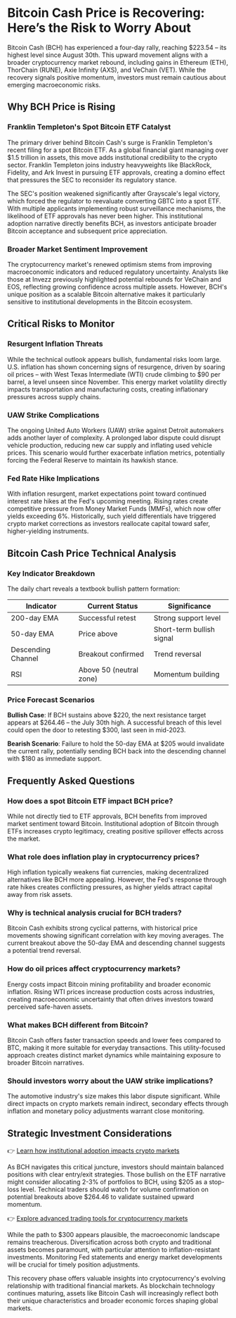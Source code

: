 # Bitcoin Cash Price is Recovering: Here’s the Risk to Worry About

Bitcoin Cash (BCH) has experienced a four-day rally, reaching $223.54 – its highest level since August 30th. This upward movement aligns with a broader cryptocurrency market rebound, including gains in Ethereum (ETH), ThorChain (RUNE), Axie Infinity (AXS), and VeChain (VET). While the recovery signals positive momentum, investors must remain cautious about emerging macroeconomic risks.

## Why BCH Price is Rising

### Franklin Templeton's Spot Bitcoin ETF Catalyst
The primary driver behind Bitcoin Cash's surge is Franklin Templeton's recent filing for a spot Bitcoin ETF. As a global financial giant managing over $1.5 trillion in assets, this move adds institutional credibility to the crypto sector. Franklin Templeton joins industry heavyweights like BlackRock, Fidelity, and Ark Invest in pursuing ETF approvals, creating a domino effect that pressures the SEC to reconsider its regulatory stance.

The SEC's position weakened significantly after Grayscale's legal victory, which forced the regulator to reevaluate converting GBTC into a spot ETF. With multiple applicants implementing robust surveillance mechanisms, the likelihood of ETF approvals has never been higher. This institutional adoption narrative directly benefits BCH, as investors anticipate broader Bitcoin acceptance and subsequent price appreciation.

### Broader Market Sentiment Improvement
The cryptocurrency market's renewed optimism stems from improving macroeconomic indicators and reduced regulatory uncertainty. Analysts like those at Invezz previously highlighted potential rebounds for VeChain and EOS, reflecting growing confidence across multiple assets. However, BCH's unique position as a scalable Bitcoin alternative makes it particularly sensitive to institutional developments in the Bitcoin ecosystem.

## Critical Risks to Monitor

### Resurgent Inflation Threats
While the technical outlook appears bullish, fundamental risks loom large. U.S. inflation has shown concerning signs of resurgence, driven by soaring oil prices – with West Texas Intermediate (WTI) crude climbing to $90 per barrel, a level unseen since November. This energy market volatility directly impacts transportation and manufacturing costs, creating inflationary pressures across supply chains.

### UAW Strike Complications
The ongoing United Auto Workers (UAW) strike against Detroit automakers adds another layer of complexity. A prolonged labor dispute could disrupt vehicle production, reducing new car supply and inflating used vehicle prices. This scenario would further exacerbate inflation metrics, potentially forcing the Federal Reserve to maintain its hawkish stance.

### Fed Rate Hike Implications
With inflation resurgent, market expectations point toward continued interest rate hikes at the Fed's upcoming meeting. Rising rates create competitive pressure from Money Market Funds (MMFs), which now offer yields exceeding 6%. Historically, such yield differentials have triggered crypto market corrections as investors reallocate capital toward safer, higher-yielding instruments.

## Bitcoin Cash Price Technical Analysis

### Key Indicator Breakdown
The daily chart reveals a textbook bullish pattern formation:

| Indicator          | Current Status          | Significance                  |
|---------------------|-------------------------|-------------------------------|
| 200-day EMA         | Successful retest       | Strong support level          |
| 50-day EMA          | Price above             | Short-term bullish signal     |
| Descending Channel  | Breakout confirmed      | Trend reversal                |
| RSI                 | Above 50 (neutral zone) | Momentum building             |

### Price Forecast Scenarios
**Bullish Case**: If BCH sustains above $220, the next resistance target appears at $264.46 – the July 30th high. A successful breach of this level could open the door to retesting $300, last seen in mid-2023.

**Bearish Scenario**: Failure to hold the 50-day EMA at $205 would invalidate the current rally, potentially sending BCH back into the descending channel with $180 as immediate support.

## Frequently Asked Questions

### How does a spot Bitcoin ETF impact BCH price?
While not directly tied to ETF approvals, BCH benefits from improved market sentiment toward Bitcoin. Institutional adoption of Bitcoin through ETFs increases crypto legitimacy, creating positive spillover effects across the market.

### What role does inflation play in cryptocurrency prices?
High inflation typically weakens fiat currencies, making decentralized alternatives like BCH more appealing. However, the Fed's response through rate hikes creates conflicting pressures, as higher yields attract capital away from risk assets.

### Why is technical analysis crucial for BCH traders?
Bitcoin Cash exhibits strong cyclical patterns, with historical price movements showing significant correlation with key moving averages. The current breakout above the 50-day EMA and descending channel suggests a potential trend reversal.

### How do oil prices affect cryptocurrency markets?
Energy costs impact Bitcoin mining profitability and broader economic inflation. Rising WTI prices increase production costs across industries, creating macroeconomic uncertainty that often drives investors toward perceived safe-haven assets.

### What makes BCH different from Bitcoin?
Bitcoin Cash offers faster transaction speeds and lower fees compared to BTC, making it more suitable for everyday transactions. This utility-focused approach creates distinct market dynamics while maintaining exposure to broader Bitcoin narratives.

### Should investors worry about the UAW strike implications?
The automotive industry's size makes this labor dispute significant. While direct impacts on crypto markets remain indirect, secondary effects through inflation and monetary policy adjustments warrant close monitoring.

## Strategic Investment Considerations

👉 [Learn how institutional adoption impacts crypto markets](https://bit.ly/okx-bonus)

As BCH navigates this critical juncture, investors should maintain balanced positions with clear entry/exit strategies. Those bullish on the ETF narrative might consider allocating 2-3% of portfolios to BCH, using $205 as a stop-loss level. Technical traders should watch for volume confirmation on potential breakouts above $264.46 to validate sustained upward momentum.

👉 [Explore advanced trading tools for cryptocurrency markets](https://bit.ly/okx-bonus)

While the path to $300 appears plausible, the macroeconomic landscape remains treacherous. Diversification across both crypto and traditional assets becomes paramount, with particular attention to inflation-resistant investments. Monitoring Fed statements and energy market developments will be crucial for timely position adjustments.

This recovery phase offers valuable insights into cryptocurrency's evolving relationship with traditional financial markets. As blockchain technology continues maturing, assets like Bitcoin Cash will increasingly reflect both their unique characteristics and broader economic forces shaping global markets.